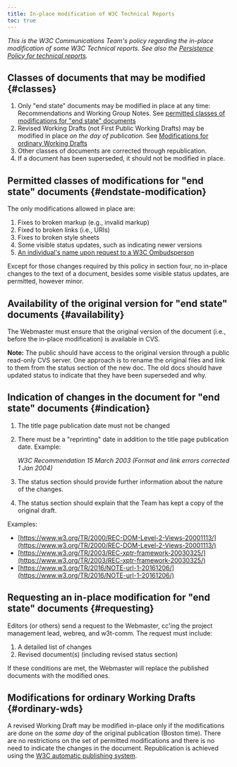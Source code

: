```yaml
---
title: In-place modification of W3C Technical Reports
toc: true
---
```


_This is the W3C Communications Team's policy regarding the in-place modification of some W3C Technical reports. See also the [Persistence Policy for technical reports](https://www.w3.org/policies/uri-persistence/)._

## Classes of documents that may be modified  {#classes}

1. Only "end state" documents may be modified in place at any time: Recommendations and Working Group Notes. See [permitted classes of modifications for "end state" documents](#endstate-modification)
2. Revised Working Drafts (not First Public Working Drafts) may be modified in place *on the day of publication*. See [Modifications for ordinary Working Drafts](#ordinary-wds)
3. Other classes of documents are corrected through republication.
4. If a document has been superseded, it should not be modified in place.

## Permitted classes of modifications for "end state" documents  {#endstate-modification}

The only modifications allowed in place are:

1. Fixes to broken markup (e.g., invalid markup)
1. Fixed to broken links (i.e., URIs)
1. Fixes to broken style sheets
1. Some visible status updates, such as indicating newer versions
1. [An individual's name upon request to a W3C Ombudsperson](https://www.w3.org/2016/02/trans-rec-edit.html)

Except for those changes required by this policy in section four, no in-place changes to the text of a document, besides some visible status updates, are permitted, however minor.

## Availability of the original version for "end state" documents  {#availability}

The Webmaster must ensure that the original version of the document (i.e., before the in-place modification) is available in CVS.

**Note:** The public should have access to the original version through a public read-only CVS server. One approach is to rename the original files and link to them from the status section of the new doc. The old docs should have updated status to indicate that they have been superseded and why.

## Indication of changes in the document for "end state" documents  {#indication}

1. The title page publication date must not be changed
1. There must be a "reprinting" date in addition to the title page publication date. Example:
   
   *W3C Recommendation 15 March 2003 (Format and link errors corrected 1 Jan 2004)*
1. The status section should provide further information about the nature of the changes.
1. The status section should explain that the Team has kept a copy of the original draft.

Examples:

- [https://www.w3.org/TR/2000/REC-DOM-Level-2-Views-20001113/](https://www.w3.org/TR/2000/REC-DOM-Level-2-Views-20001113/)
- [https://www.w3.org/TR/2003/REC-xptr-framework-20030325/](https://www.w3.org/TR/2003/REC-xptr-framework-20030325/)
- [https://www.w3.org/TR/2016/NOTE-url-1-20161206/](https://www.w3.org/TR/2016/NOTE-url-1-20161206/)

## Requesting an in-place modification for "end state" documents  {#requesting}

Editors (or others) send a request to the Webmaster, cc'ing the project management lead, webreq, and w3t-comm. The request must include:

1. A detailed list of changes
1. Revised document(s) (including revised status section)

If these conditions are met, the Webmaster will replace the published documents with the modified ones.

## Modifications for ordinary Working Drafts  {#ordinary-wds}

A revised Working Draft may be modified in-place only if the modifications are done on the *same day* of the original publication (Boston time). There are no restrictions on the set of permitted modifications and there is no need to indicate the changes in the document. Republication is achieved using the [W3C automatic publishing system](https://github.com/w3c/echidna/wiki).
